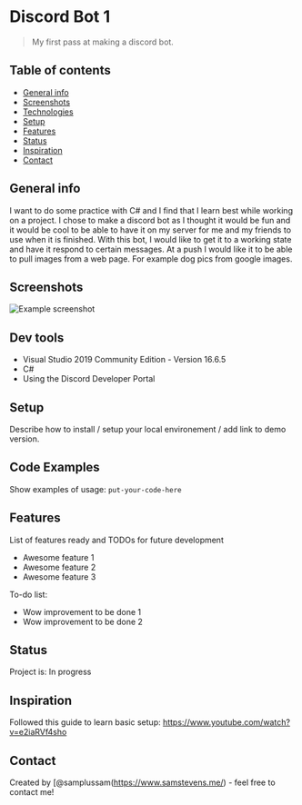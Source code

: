 # Discord Bot 1
> My first pass at making a discord bot.

## Table of contents
* [General info](#general-info)
* [Screenshots](#screenshots)
* [Technologies](#technologies)
* [Setup](#setup)
* [Features](#features)
* [Status](#status)
* [Inspiration](#inspiration)
* [Contact](#contact)

## General info
I want to do some practice with C# and I find that I learn best while working on a project. I chose to make a discord bot as I thought it would be fun and it would be cool to be able to have it on my server for me and my friends to use when it is finished. With this bot, I would like to get it to a working state and have it respond to certain messages. At a push I would like it to be able to pull images from a web page. For example dog pics from google images.


## Screenshots
![Example screenshot](./img/screenshot.png)

## Dev tools
* Visual Studio 2019 Community Edition - Version 16.6.5
* C#
* Using the Discord Developer Portal 

## Setup
Describe how to install / setup your local environement / add link to demo version.

## Code Examples
Show examples of usage:
`put-your-code-here`

## Features
List of features ready and TODOs for future development
* Awesome feature 1
* Awesome feature 2
* Awesome feature 3

To-do list:
* Wow improvement to be done 1
* Wow improvement to be done 2

## Status
Project is: In progress

## Inspiration
Followed this guide to learn basic setup: https://www.youtube.com/watch?v=e2iaRVf4sho

## Contact
Created by [@samplussam(https://www.samstevens.me/) - feel free to contact me!
